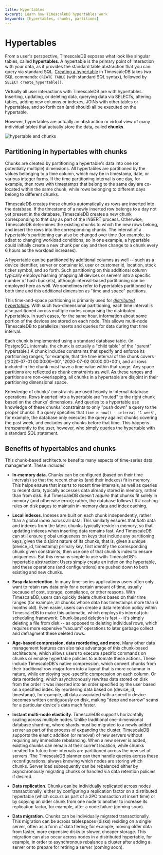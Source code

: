 ```yaml
---
title: Hypertables
excerpt: Learn how TimescaleDB hypertables work
keywords: [hypertables, chunks, partitions]
---
```


# Hypertables

From a user's perspective, TimescaleDB exposes what look like singular tables,
called **hypertables**. A hypertable is the primary point of interaction
with your data, as it provides the standard table abstraction that you can query
via standard SQL.  [Creating a hypertable][create-hypertable] in TimescaleDB takes two
SQL commands: `CREATE TABLE` (with standard SQL syntax),
followed by `SELECT create_hypertable()`.

Virtually all user interactions with TimescaleDB are with hypertables.
Inserting, updating, or deleting data, querying data via SELECTs, altering
tables, adding new columns or indexes, JOINs with other tables or hypertables,
and so forth can (and should) all be executed on the hypertable.

However, hypertables are actually an abstraction or virtual view of
many individual tables that actually store the data, called **chunks**.

<img class="main-content__illustration" src="https://assets.iobeam.com/images/docs/illustration-hypertable-chunk.svg" alt="hypertable and chunks"/>

## Partitioning in hypertables with chunks

Chunks are created by partitioning a hypertable's data into one
(or potentially multiple) dimensions. All hypertables are partitioned
by the values belonging to a time column, which may be in timestamp,
date, or various integer forms. If the time partitioning interval is one
day, for example, then rows with timestamps that belong to the same
day are co-located within the same chunk, while rows belonging to
different days belong to different chunks.

TimescaleDB creates these chunks automatically as rows are inserted into the
database. If the timestamp of a newly inserted row belongs to a day not yet
present in the database, TimescaleDB creates a new chunk corresponding to
that day as part of the INSERT process. Otherwise, TimescaleDB
determines the existing chunks to which the new rows belong, and
insert the rows into the corresponding chunks. The interval of a hypertable's
partitioning can also be changed over time (for example, to adapt to changing workload
conditions, so in one example, a hypertable could initially create a new chunk
per day and then change to a chunk every 6 hours as the workload increases).

A hypertable can be partitioned by additional columns as well -- such as a device
identifier, server or container id, user or customer id, location, stock ticker
symbol, and so forth. Such partitioning on this additional column typically
employs hashing (mapping all devices or servers into a specific number of hash
buckets), although interval-based partitioning can be employed here as well.
We sometimes refer to hypertables partitioned by both time and this additional
dimension as "time and space" partitions.

This time-and-space partitioning is primarily used for *[distributed hypertables]*.
With such two-dimensional partitioning, each time interval is also
partitioned across multiple nodes comprising the distributed hypertables.
In such cases, for the same hour, information about some portion of the
devices are stored on each node. This allows multi-node TimescaleDB
to parallelize inserts and queries for data during that time interval.

[//]: # (Comment: We should include an image that shows a chunk picture of a)
[//]: # (partition pointing at multiple chunks, each chunk have some range of)
[//]: # (data, and an index --binary tree-like data structure-- associated with it)

Each chunk is implemented using a standard database table.  (In PostgreSQL
internals, the chunk is actually a "child table" of the "parent" hypertable.)
A chunk includes constraints that specify and enforce its partitioning ranges,
for example, that the time interval of the chunk covers
['2020-07-01 00:00:00+00', '2020-07-02 00:00:00+00'),
and all rows included in the chunk must have a time value within that
range. Any space partitions are reflected as chunk constraints as well.
As these ranges and partitions are non-overlapping, all chunks in a
hypertable are disjoint in their partitioning dimensional space.

Knowledge of chunks' constraints are used heavily in internal database
operations. Rows inserted into a hypertable are "routed" to the right chunk
based on the chunks' dimensions. And queries to a hypertable use knowledge
of these chunks' constraints to only "push down" a query to the proper
chunks: If a query specifies that `time > now() - interval '1 week'`, for
example, the database only executes the query against chunks covering
the past week, and excludes any chunks before that time. This happens
transparently to the user, however, who simply queries the hypertable with
a standard SQL statement.

## Benefits of hypertables and chunks

This chunk-based architecture benefits many aspects of time-series data
management. These includes:

- **In-memory data**. Chunks can be configured (based on their time intervals)
  so that the recent chunks (and their indexes) fit in memory. This helps ensure that inserts to
  recent time intervals, as well as queries to recent data, typically accesses
  data already stored in memory, rather than from disk. But TimescaleDB
  doesn't *require* that chunks fit solely in memory (and otherwise error);
  rather, the database follows LRU caching rules on disk pages to maintain
  in-memory data and index caching.

- **Local indexes**. Indexes are built on each chunk independently, rather than
  a global index across all data. This similarly ensures that *both* data and
  indexes from the latest chunks typically reside in memory, so that updating
  indexes when inserting data remains fast. And TimescaleDB can still ensure
  global uniqueness on keys that include any partitioning keys, given the
  disjoint nature of its chunks, that is, given a unique (device_id, timestamp)
  primary key, first identify the corresponding chunk given constraints, then
  use one of that chunk's index to ensure uniqueness. But this remains simple
  to use with TimecaleDB's hypertable abstraction: Users simply create an index
  on the hypertable, and these operations (and configurations) are pushed down
  to both existing and new chunks.

- **Easy data retention**. In many time-series applications users often only
  want to retain raw data only for a certain amount of time, usually because of
  cost, storage, compliance, or other reasons. With TimescaleDB, users can quickly
  delete chunks based on their time ranges (for example, all chunks whose data has
  timestamps more than 6 months old). Even easier, users can create a data
  retention policy within TimescaleDB to make this automatic, which employs its
  internal job-scheduling framework. Chunk-based deletion is fast -- it's simply
  deleting a file from disk -- as opposed to deleting individual rows, which
  requires more expensive "vacuum" operations to later garbage collect and
  defragment these deleted rows.

- **Age-based compression, data reordering, and more**.  Many other data
  management features can also take advantage of this chunk-based architecture,
  which allows users to execute specific commands on chunks or employ
  hypertable policies to automate these actions. These include TimescaleDB's
  native compression, which convert chunks from their traditional row-major
  form into a layout that is more columnar in nature, while employing
  type-specific compression on each column. Or data reordering, which
  asynchronously rewrites data stored on disk from the order it was inserted
  into an order specified by the user based on a specified index. By reordering
  data based on (device_id, timestamp), for example, all data associated with a
  specific device becomes written contiguously on disk, making "deep and
  narrow" scans for a particular device's data much faster.

- **Instant multi-node elasticity**.  TimescaleDB supports horizontally
  scaling across multiple nodes. Unlike traditional one-dimensional
  database sharding, where shards must be migrated to a newly added
  server as part of the process of expanding the cluster, TimescaleDB
  supports the elastic addition (or removal) of new servers without
  requiring any immediate rebalancing. When a new server is added,
  existing chunks can remain at their current location, while chunks
  created for future time intervals are partitioned across the new set
  of servers. The TimescaleDB planner can then handle queries
  across these reconfigurations, always knowing which nodes are
  storing which chunks. Server load subsequently can be rebalanced
  either by asynchronously migrating chunks or handled via data
  retention policies if desired.

- **Data replication**.  Chunks can be individually replicated across
  nodes transactionally, either by configuring a replication factor on a
  distributed hypertable (which occurs as part of a 2PC transaction at
  insert time) or by copying an older chunk from one node to another
  to increase its replication factor, for example, after a node failure (coming soon).

- **Data migration**.  Chunks can be individually migrated transactionally.
  This migration can be across tablespaces (disks) residing on a single
  server, often as a form of data tiering; for example, moving older data from
  faster, more expensive disks to slower, cheaper storage. This migration
  can also occur across nodes in a distributed hypertable, for example, in order to
  asynchronous rebalance a cluster after adding a server or to prepare for
  retiring a server (coming soon).

[create-hypertable]: /timescaledb/:currentVersion:/how-to-guides/hypertables/create/
[distributed hypertables]: /timescaledb/:currentVersion:/overview/core-concepts/distributed-hypertables/

